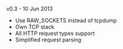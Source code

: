 v0.3 - 10 Jun 2013
* Use RAW_SOCKETS instead of tcpdump
* Own TCP stack
* All HTTP request types support
* Simplified request parsing